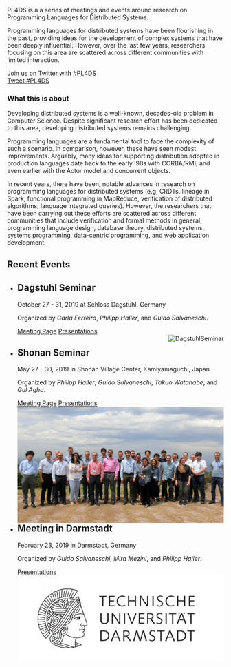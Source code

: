 <p class="teaser">PL4DS is a a series of meetings and events around research on Programming Languages for Distributed Systems.</p>

<p class="subteaser">Programming languages for distributed systems have been flourishing in the past, providing ideas for the development of complex systems that have been deeply influential. However, over the last few years, researchers focusing on this area are scattered across different communities with limited interaction.</p>

Join us on Twitter with <a href="https://twitter.com/search?q=%23PL4DS">#PL4DS</a>
<a href="https://twitter.com/intent/tweet?button_hashtag=PL4DS&ref_src=twsrc%5Etfw" class="twitter-hashtag-button" style="display:block;" data-size="large" data-show-count="false">Tweet #PL4DS</a><script async src="https://platform.twitter.com/widgets.js" charset="utf-8"></script>


### What this is about

Developing distributed systems is a well-known, decades-old problem in Computer Science. Despite significant research effort has been dedicated to this area, developing distributed systems remains challenging. 

Programming languages are a fundamental tool to face the complexity of such a scenario. In comparison, however, these have seen modest improvements. Arguably, many ideas for supporting distribution adopted in production languages date back to the early ’90s with CORBA/RMI, and even earlier with the Actor model and concurrent objects. 

In recent years, there have been, notable advances in research on programming languages for distributed systems (e.g, CRDTs, lineage in Spark, functional programming in MapReduce, verification of distributed algorithms, language integrated queries). However, the researchers that have been carrying out these efforts are scattered across different communities that include verification and formal methods in general, programming language design, database theory, distributed systems, systems programming, data-centric programming, and web application development.

<h2 class="underline mb">Recent Events</h2>

<ul>
  <li class="event">
    <div class="event-content">
      <h2>Dagstuhl Seminar</h2>
      <span class="date">October 27 - 31, 2019 at Schloss Dagstuhl, Germany</span>
      <p>Organized by <i>Carla Ferreira</i>, <i>Philipp Haller</i>, and <i>Guido Salvaneschi</i>.</p>
      <a href="https://www.dagstuhl.de/en/program/calendar/semhp/?semnr=19442">Meeting Page</a>
      <a href="https://github.com/pl4ds/Dagstuhl-2019/blob/master/pages/Dagstuhl.md">Presentations</a>
    </div>
    <div class="event-image">
      <img src="./assets/images/DagstuhlSeminar.jpg" alt="DagstuhlSeminar" align="right"/>
    </div>
  </li>
  <li class="event">
    <div class="event-content">
      <h2>Shonan Seminar</h2>
      <span class="date">May 27 - 30, 2019 in Shonan Village Center, Kamiyamaguchi, Japan</span>
      <p>Organized by <i>Philipp Haller</i>, <i>Guido Salvaneschi</i>, <i>Takuo Watanabe</i>, and <i>Gul Agha</i>.</p>
      <a href="https://shonan.nii.ac.jp/seminars/149/">Meeting Page</a>
      <a href="https://github.com/pl4ds/Shonan-2019/blob/master/Pages/shonan.md">Presentations</a>
    </div>
    <div class="event-image">
      <img src="./assets/images/group_photo.jpg" alt="group_photo" align="right"/>
    </div>
  </li>
  <li class="event">
    <div class="event-content">
      <h2>Meeting in Darmstadt</h2>
      <span class="date">February 23, 2019 in Darmstadt, Germany</span>
      <p>Organized by <i>Guido Salvaneschi</i>, <i>Mira Mezini</i>, and <i>Philipp Haller</i>.</p>
      <a href="https://github.com/pl4ds/Darmstadt-2018/blob/master/pages/darmstadt.md">Presentations</a>
    </div>
    <div class="event-image">
      <img src="./assets/images/TU_Darmstadt_Logo.png" alt="TU_Darmstadt_Logo" align="right"/>
    </div>
  </li>
</ul>
